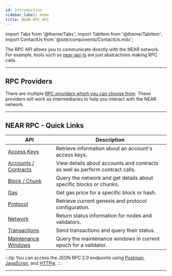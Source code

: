 ```yaml
---
id: introduction
sidebar_label: Home
title: NEAR RPC API
---
```


import Tabs from '@theme/Tabs';
import TabItem from '@theme/TabItem';
import ContactUs from '@site/components/ContactUs.mdx';

The RPC API allows you to communicate directly with the NEAR network. For example,
tools such as [near-api-js](/tools/near-api-js/quick-reference) are just abstractions making RPC calls.

<hr class="subsection" />


## RPC Providers

There are multiple [RPC providers which you can choose from](./providers.md). These providers will work as intermediaries to help you interact with the NEAR network.

<hr class="subsection" />

## NEAR RPC - Quick Links

| API                                                 | Description                                                                  |
|-----------------------------------------------------|------------------------------------------------------------------------------|
| [Access Keys](/api/rpc/access-keys)                 | Retrieve information about an account's access keys.                         |
| [Accounts / Contracts](/api/rpc/contracts)          | View details about accounts and contracts as well as perform contract calls. |
| [Block / Chunk](/api/rpc/block-chunk)               | Query the network and get details about specific blocks or chunks.           |
| [Gas](/api/rpc/gas)                                 | Get gas price for a specific block or hash.                                  |
| [Protocol](/api/rpc/protocol)                       | Retrieve current genesis and protocol configuration.                         |
| [Network](/api/rpc/network)                         | Return status information for nodes and validators.                          |
| [Transactions](/api/rpc/transactions)               | Send transactions and query their status.                                    |
| [Maintenance Windows](/api/rpc/maintenance-windows) | Query the maintenance windows in current epoch for a validator.              |

:::tip
You can access the JSON RPC 2.0 endpoints using [Postman](/api/rpc/setup#postman-setup),
[JavaScript](/api/rpc/setup#javascript-setup), and [HTTPie](/api/rpc/setup#httpie-setup).
:::

<hr class="subsection" />

<ContactUs />
